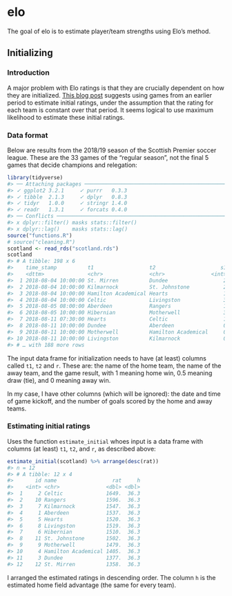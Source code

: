 
<!-- README.md is generated from README.Rmd. Please edit that file -->

# elo

<!-- badges: start -->

<!-- badges: end -->

The goal of elo is to estimate player/team strengths using Elo’s method.

## Initializing

### Introduction

A major problem with Elo ratings is that they are crucially dependent on
how they are initialized. [This blog
post](http://opisthokonta.net/?p=1412) suggests using games from an
earlier period to estimate initial ratings, under the assumption that
the rating for each team is constant over that period. It seems logical
to use maximum likelihood to estimate these initial ratings.

### Data format

Below are results from the 2018/19 season of the Scottish Premier soccer
league. These are the 33 games of the “regular season”, not the final 5
games that decide champions and relegation:

``` r
library(tidyverse)
#> ── Attaching packages ────────────────────────────────────────────────────────────────────────────────────────────── tidyverse 1.3.0 ──
#> ✓ ggplot2 3.2.1     ✓ purrr   0.3.3
#> ✓ tibble  2.1.3     ✓ dplyr   0.8.3
#> ✓ tidyr   1.0.0     ✓ stringr 1.4.0
#> ✓ readr   1.3.1     ✓ forcats 0.4.0
#> ── Conflicts ───────────────────────────────────────────────────────────────────────────────────────────────── tidyverse_conflicts() ──
#> x dplyr::filter() masks stats::filter()
#> x dplyr::lag()    masks stats::lag()
source("functions.R")
# source("cleaning.R")
scotland <- read_rds("scotland.rds")
scotland
#> # A tibble: 198 x 6
#>    time_stamp          t1                  t2                     s1    s2     r
#>    <dttm>              <chr>               <chr>               <int> <int> <dbl>
#>  1 2018-08-04 10:00:00 St. Mirren          Dundee                  2     1   1  
#>  2 2018-08-04 10:00:00 Kilmarnock          St. Johnstone           2     0   1  
#>  3 2018-08-04 10:00:00 Hamilton Academical Hearts                  1     4   0  
#>  4 2018-08-04 10:00:00 Celtic              Livingston              3     1   1  
#>  5 2018-08-05 08:00:00 Aberdeen            Rangers                 1     1   0.5
#>  6 2018-08-05 10:00:00 Hibernian           Motherwell              3     0   1  
#>  7 2018-08-11 07:30:00 Hearts              Celtic                  1     0   1  
#>  8 2018-08-11 10:00:00 Dundee              Aberdeen                0     1   0  
#>  9 2018-08-11 10:00:00 Motherwell          Hamilton Academical     0     1   0  
#> 10 2018-08-11 10:00:00 Livingston          Kilmarnock              0     0   0.5
#> # … with 188 more rows
```

The input data frame for initialization needs to have (at least) columns
called `t1`, `t2` and `r`. These are: the name of the home team, the
name of the away team, and the game result, with 1 meaning home win, 0.5
meaning draw (tie), and 0 meaning away win.

In my case, I have other columns (which will be ignored): the date and
time of game kickoff, and the number of goals scored by the home and
away teams.

### Estimating initial ratings

Uses the function `estimate_initial` whoes input is a data frame with
columns (at least) `t1`, `t2`, and `r`, as described above:

``` r
estimate_initial(scotland) %>% arrange(desc(rat))
#> n = 12
#> # A tibble: 12 x 4
#>       id name                  rat     h
#>    <int> <chr>               <dbl> <dbl>
#>  1     2 Celtic              1649.  36.3
#>  2    10 Rangers             1596.  36.3
#>  3     7 Kilmarnock          1547.  36.3
#>  4     1 Aberdeen            1537.  36.3
#>  5     5 Hearts              1520.  36.3
#>  6     8 Livingston          1519.  36.3
#>  7     6 Hibernian           1510.  36.3
#>  8    11 St. Johnstone       1502.  36.3
#>  9     9 Motherwell          1479.  36.3
#> 10     4 Hamilton Academical 1405.  36.3
#> 11     3 Dundee              1377.  36.3
#> 12    12 St. Mirren          1358.  36.3
```

I arranged the estimated ratings in descending order. The column `h` is
the estimated home field advantage (the same for every team).

